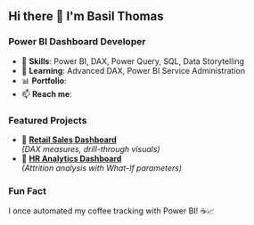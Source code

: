 ##                                     Hi there 👋 I'm Basil Thomas 

### Power BI Dashboard Developer
- 🔧 **Skills**: Power BI, DAX, Power Query, SQL, Data Storytelling
- 🌱 **Learning**: Advanced DAX, Power BI Service Administration
- 📊 **Portfolio**: 
- 📫 **Reach me**: 

### Featured Projects
- 🛒 **[Retail Sales Dashboard](https://github.com/yourusername/retail-dashboard)**  
  *(DAX measures, drill-through visuals)*  
- 👥 **[HR Analytics Dashboard](https://github.com/yourusername/hr-dashboard)**  
  *(Attrition analysis with What-If parameters)*

### Fun Fact
I once automated my coffee tracking with Power BI! ☕📈
